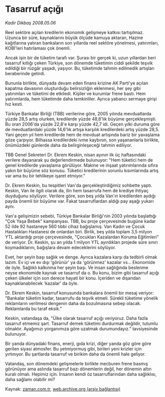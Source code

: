 # Tasarruf açığı

*Kadir Dikbaş 2008.05.06*

<tr><td class="metin" colspan="2" style="padding-top: 20px; padding-left: 5px; padding-right: 10px;">Reel sektöre açılan kredilerin ekonomik gelişmeye katkısı tartışılmaz. Uzunca bir süre, kaynaklarını büyük ölçüde kamuya aktaran, Hazine kağıtlarına yatıran bankaların son yıllarda reel sektöre yönelmesi, yatırımları, KOBİ'leri hatırlaması çok önemli.</td></tr><tr><td class="metin" colspan="2" style="padding-top: 20px; padding-left: 5px; padding-right: 10px;"><p>Ancak işin bir de tüketim tarafı var. Şurası bir gerçek ki, uzun yıllardan beri tasarruf kıtlığı çeken Türkiye, son dönemde tüketimin ciddi şekilde teşvik edildiği bir rüzgâr yaşadı, yaşıyor. Bu, tüketimde tahmin edilmedik artışları beraberinde getirdi. 
<p> Bununla birlikte, dünyada devam eden finans krizine AK Parti'ye açılan kapatma davasının oluşturduğu belirsizliğin eklenmesi, her şey gibi yatırımları ve tüketimi de etkiledi. Kişiler ve kurumlar frene bastı. Hem yatırımlarda, hem tüketimde daha temkinliler. Ayrıca yabancı sermaye girişi hız kesti.
<p> Türkiye Bankalar Birliği (TBB) verilerine göre, 2005 yılında mevduatlarda yüzde 28,5 artış olurken, kredilerde yüzde 48,6'lık büyüme gerçekleşmişti. Bu oran 2006'da yüzde 22,8'e karşı yüzde 42,7 idi. Geçen yılki duruma göre de mevduatlardaki yüzde 14,6'lık artışa karşılık kredilerdeki artış yüzde 28,5. Yani geçen yıl hem kredilerde hem de mevduat artışında bariz bir yavaşlama göze çarpıyor. Bilhassa kredilerdeki ivme kaybının, son yaşananlarla birlikte, önümüzdeki günlerde daha da belirginleşeceği tahmin ediliyor.
<p> TBB Genel Sekreteri Dr. Ekrem Keskin, nisan ayının ilk üç haftasındaki verilere dayanarak şu değerlendirmede bulunuyor: "Hem tüketici hem de genel kredilerde yavaşlama görülüyor. Makine ve inşaat yatırımlarında sıfıra yakın bir büyüme söz konusu. Tüketici kredilerinin sorunlu kısımlarında artış var ama bu bir tehlikeye işaret etmiyor."
<p> Dr. Ekrem Keskin, bu tespitleri Van'da gerçekleştirdiğimiz sohbette yaptı. Keskin, Van ile ilgili olarak da, ilin hem tasarrufa hem de krediye ihtiyaç duyduğunu söylüyor. Verilere göre, son beş yılda Van'ın kredilerden aydığı payda önemli bir büyüme var. Fakat tasarruflardan aldığı pay aşağı yukarı aynı.
<p> Van'a gelişimizin sebebi, Türkiye Bankalar Birliği'nin 2003 yılında başlattığı "Çok Yaşa Bebek" kampanyası. TBB, bu proje çerçevesinde bugüne kadar 52 ilde 92 hastaneye 560 tıbbi cihaz bağışlamış. Van Kadın ve Çocuk Hastalıkları Hastanesi de onlardan biri. Birlik, beş yılda toplam 3,5 milyon YTL aktardığı proje çerçevesinde, "Çocukları Kazalardan Koruma Eğitimleri" de veriyor. Dr. Keskin, şu an yılda 1 milyon YTL ayırdıkları projede süre sınırı koymadıklarını, bağışlara devam edeceklerini söylüyor.
<p> Evet, her şeyin başı sağlık ve denge. Ayrıca kazalara karşı da tedbirli olmak lazım. Ev içi ve ev dışı 'görünür' ya da 'görünmez' kazalar vs... Ekonomide de öyle. Sağlıklı kalkınma her şeyin başı. Ve insan sağlığında beslenme neyse ekonomide kaynak ve tasarruf da o. Bu konu, bizim gibi tasarruf açığı çeken ülkeler için son derece hayati bir konu. İçeriden ve dışarıdan kaynaklanabilecek 'kazalar' da öyle. 
<p> Dr. Ekrem Keskin, tasarruf konusunda bankalara önemli bir mesaj veriyor: "Bankalar tüketim kadar, tasarrufu da teşvik etmeli. Sürekli tüketime yönelik reklamların verilmesi dengenin daha da bozulmasına sebep olacak. Reklamlarda bu taraf eksik."
<p> Keskin, vatandaşa da, "Ülke olarak tasarruf açığı veriyoruz. Daha fazla tasarruf etmemiz şart. Tasarruf demek tüketimi durdurmak değildir, tutumlu olmaktır. Ayağımızı yorganımıza göre uzatmak durumundayız." tavsiyesinde bulunuyor.
<p> Bir yanda dünyadaki finans, enerji, gıda krizi, diğer yanda göz göre göre gerilen siyasi atmosfer. Bu yetmiyormuş gibi, birileri yeni krizler için yırtınıyor. Bu şartlarda tasarruf ve birikim daha da önemli hale geliyor. 
<p> Vatandaş, son dönemdeki gelişmelerle birlikte mecburen frene basmış görünüyor ama aslında tasarruf bazı dönemlerin değil, her dönemin altın kuralı olmalı. Hepimiz için. İnsanın kendi öz tasarruflarından daha sağlıklısı, daha sağlamı olabilir mi?<br/></p></p></p></p></p></p></p></p></p></p></p></td></tr>

Kaynak: [zaman.com.tr](http://zaman.com.tr/yazar.do?yazino=685709), [web.archive.org (arşiv bağlantısı)](http://web.archive.org/web/20080506175635/http://zaman.com.tr:80/yazar.do?yazino=685709)
